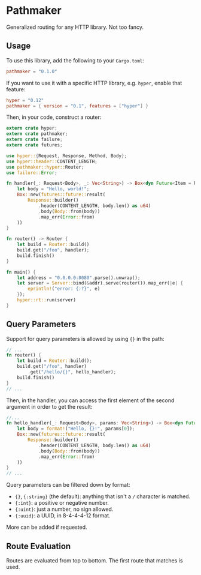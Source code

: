 # Pathmaker

Generalized routing for any HTTP library.  Not too fancy.

## Usage

To use this library, add the following to your `Cargo.toml`:

```toml
pathmaker = "0.1.0"
```

If you want to use it with a specific HTTP library, e.g. `hyper`, enable that
feature:

```toml
hyper = "0.12"
pathmaker = { version = "0.1", features = ["hyper"] }
```

Then, in your code, construct a router:

```rust
extern crate hyper;
extern crate pathmaker;
extern crate failure;
extern crate futures;

use hyper::{Request, Response, Method, Body};
use hyper::header::CONTENT_LENGTH;
use pathmaker::hyper::Router;
use failure::Error;

fn handler(_: Request<Body>, _: Vec<String>) -> Box<dyn Future<Item = Response<Body>, Error = Error>> {
    let body = "Hello, world!";
    Box::new(futures::future::result(
        Response::builder()
            .header(CONTENT_LENGTH, body.len() as u64)
            .body(Body::from(body))
            .map_err(Error::from)
    ))
}

fn router() -> Router {
    let build = Router::build()
    build.get("/foo", handler);
    build.finish()
}

fn main() {
    let address = "0.0.0.0:8080".parse().unwrap();
    let server = Server::bind(&addr).serve(router()).map_err(|e| {
        eprintln!("error: {:?}", e)
    });
    hyper::rt::run(server)
}
```

## Query Parameters

Support for query parameters is allowed by using `{}` in the path:

```rust
// ...
fn router() {
    let build = Router::build();
    build.get("/foo", handler)
        .get("/hello/{}", hello_handler);
    build.finish()
}
// ...
```

Then, in the handler, you can access the first element of the second argument
in order to get the result:

```rust
//...
fn hello_handler(_: Request<Body>, params: Vec<String>) -> Box<dyn Future<Item = Response<Body>, Error = Error>> {
    let body = format!("Hello, {}!", params[0]);
    Box::new(futures::future::result(
        Response::builder()
            .header(CONTENT_LENGTH, body.len() as u64)
            .body(Body::from(body))
            .map_err(Error::from)
    ))
}
// ...
```

Query parameters can be filtered down by format:

- `{}`, `{:string}` (the default): anything that isn't a `/` character is 
  matched.
- `{:int}`: a positive or negative number.
- `{:uint}`: just a number, no sign allowed.
- `{:uuid}`: a UUID, in 8-4-4-4-12 format.

More can be added if requested.

## Route Evaluation

Routes are evaluated from top to bottom.  The first route that matches is used.
